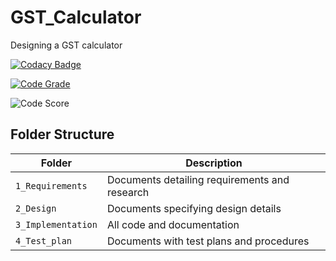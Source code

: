 # GST_Calculator
Designing a GST calculator

[![Codacy Badge](https://app.codacy.com/project/badge/Grade/91039b15d57f4458bcce70ac0a3cce46)](https://www.codacy.com/gh/Danush2208/GST_Calculator/dashboard?utm_source=github.com&amp;utm_medium=referral&amp;utm_content=Danush2208/GST_Calculator&amp;utm_campaign=Badge_Grade)

[![Code Grade](https://www.code-inspector.com/project/24714/score/svg)](https://www.code-inspector.com)

![Code Score](https://www.code-inspector.com/project/24714/status/svg)

## Folder Structure
Folder             | Description
------------------ | -----------------------------------------
`1_Requirements`   | Documents detailing requirements and research
`2_Design`         | Documents specifying design details
`3_Implementation` | All code and documentation
`4_Test_plan`      | Documents with test plans and procedures
